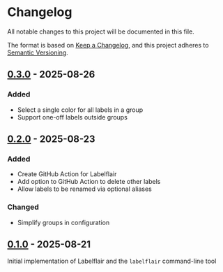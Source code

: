<!-- markdownlint-disable-file MD024 -->

# Changelog

All notable changes to this project will be documented in this file.

The format is based on [Keep a Changelog](https://keepachangelog.com/en/1.0.0/),
and this project adheres to
[Semantic Versioning](https://semver.org/spec/v2.0.0.html).

## [0.3.0] - 2025-08-26

### Added

- Select a single color for all labels in a group
- Support one-off labels outside groups

## [0.2.0] - 2025-08-23

### Added

- Create GitHub Action for Labelflair
- Add option to GitHub Action to delete other labels
- Allow labels to be renamed via optional aliases

### Changed

- Simplify groups in configuration

## [0.1.0] - 2025-08-21

Initial implementation of Labelflair and the `labelflair` command-line tool

[0.3.0]: https://github.com/jdno/labelflair/releases/tag/v0.3.0
[0.2.0]: https://github.com/jdno/labelflair/releases/tag/v0.2.0
[0.1.0]: https://github.com/jdno/labelflair/releases/tag/v0.1.0
